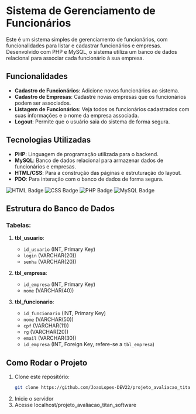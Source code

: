 # Sistema de Gerenciamento de Funcionários

Este é um sistema simples de gerenciamento de funcionários, com funcionalidades para listar e cadastrar funcionários e empresas. Desenvolvido com PHP e MySQL, o sistema utiliza um banco de dados relacional para associar cada funcionário à sua empresa.

## Funcionalidades

- **Cadastro de Funcionários**: Adicione novos funcionários ao sistema.
- **Cadastro de Empresas**: Cadastre novas empresas que os funcionários podem ser associados.
- **Listagem de Funcionários**: Veja todos os funcionários cadastrados com suas informações e o nome da empresa associada.
- **Logout**: Permite que o usuário saia do sistema de forma segura.

## Tecnologias Utilizadas

- **PHP**: Linguagem de programação utilizada para o backend.
- **MySQL**: Banco de dados relacional para armazenar dados de funcionários e empresas.
- **HTML/CSS**: Para a construção das páginas e estruturação do layout.
- **PDO**: Para interação com o banco de dados de forma segura.

![HTML Badge](https://img.shields.io/badge/HTML5-E34F26?style=for-the-badge&logo=html5&logoColor=white)
![CSS Badge](https://img.shields.io/badge/CSS-1572B6?style=for-the-badge&logo=css3&logoColor=white)
![PHP Badge](https://img.shields.io/badge/PHP-777BB4?style=for-the-badge&logo=php&logoColor=white)
![MySQL Badge](https://img.shields.io/badge/MySQL-4479A1?style=for-the-badge&logo=mysql&logoColor=white) 

## Estrutura do Banco de Dados

### Tabelas:

1. **tbl_usuario**:
   - `id_usuario` (INT, Primary Key)
   - `login` (VARCHAR(20))
   - `senha` (VARCHAR(20))

2. **tbl_empresa**: 
   - `id_empresa` (INT, Primary Key)
   - `nome` (VARCHAR(40))

3. **tbl_funcionario**:
   - `id_funcionario` (INT, Primary Key)
   - `nome` (VARCHAR(50))
   - `cpf` (VARCHAR(11))
   - `rg` (VARCHAR(20))
   - `email` (VARCHAR(30))
   - `id_empresa` (INT, Foreign Key, refere-se a `tbl_empresa`)

## Como Rodar o Projeto

1. Clone este repositório:
   ```bash
   git clone https://github.com/JoaoLopes-DEV22/projeto_avaliacao_titan_software.git

2. Inicie o servidor 
3. Acesse localhost/projeto_avaliacao_titan_software
